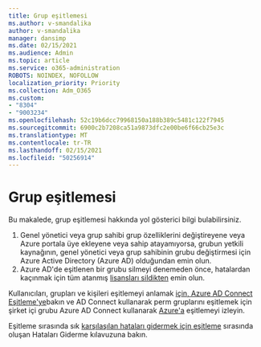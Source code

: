 ```yaml
---
title: Grup eşitlemesi
ms.author: v-smandalika
author: v-smandalika
manager: dansimp
ms.date: 02/15/2021
ms.audience: Admin
ms.topic: article
ms.service: o365-administration
ROBOTS: NOINDEX, NOFOLLOW
localization_priority: Priority
ms.collection: Adm_O365
ms.custom:
- "8304"
- "9003234"
ms.openlocfilehash: 52c19b6dcc79968150a188b389c5481c122f7945
ms.sourcegitcommit: 6900c2b7208ca51a9873dfc2e00be6f66cb25e3c
ms.translationtype: MT
ms.contentlocale: tr-TR
ms.lasthandoff: 02/15/2021
ms.locfileid: "50256914"
---
```

# <a name="group-sync"></a>Grup eşitlemesi

Bu makalede, grup eşitlemesi hakkında yol gösterici bilgi bulabilirsiniz.

1. Genel yönetici veya grup sahibi grup özelliklerini değiştireyene veya Azure portala üye ekleyene veya sahip atayamıyorsa, grubun yetkili kaynağının, genel yönetici veya grup sahibinin grubu değiştirmesi için Azure Active Directory (Azure AD) olduğundan emin olun.
2. Azure AD'de eşitlenen bir grubu silmeyi denemeden önce, hatalardan kaçınmak için tüm atanmış [lisansları sildikten](https://docs.microsoft.com/azure/active-directory/enterprise-users/licensing-group-advanced) emin olun.

Kullanıcıları, grupları ve kişileri eşitlemeyi anlamak [için, Azure AD Connect Eşitleme'ye](https://docs.microsoft.com/azure/active-directory/hybrid/concept-azure-ad-connect-sync-user-and-contacts)bakın ve AD Connect kullanarak perm gruplarını eşitlemek için şirket içi grubu Azure AD Connect kullanarak [Azure'a](https://docs.microsoft.com/azure/active-directory/hybrid/whatis-hybrid-identity?WT.mc_id=Portal-Microsoft_Azure_Support) eşitlemeyi izleyin.

Eşitleme sırasında sık [karşılaşılan hataları gidermek için eşitleme](https://docs.microsoft.com/azure/active-directory/hybrid/tshoot-connect-sync-errors) sırasında oluşan Hataları Giderme kılavuzuna bakın.

